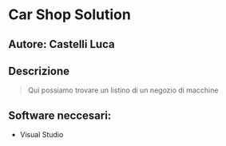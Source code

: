 # Car Shop Solution
## Autore: Castelli Luca

## Descrizione
>Qui possiamo trovare un listino di un negozio di macchine

## Software neccesari:
* Visual Studio
